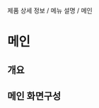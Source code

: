 <!--breadcrumb:제품 상세 정보 / 메뉴 설명 / 메인--><span class="md-breadcrumb">제품 상세 정보 / 메뉴 설명 / 메인</span>
# 메인
<!--5th-h2-toc-->
## 개요

## 메인 화면구성

